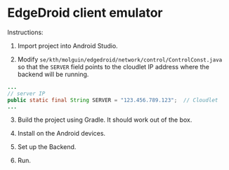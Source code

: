 # EdgeDroid client emulator

Instructions:

1. Import project into Android Studio.

2. Modify `se/kth/molguin/edgedroid/network/control/ControlConst.java` so that the `SERVER` field points to the cloudlet IP address where the backend will be running.

```java
...
// server IP
public static final String SERVER = "123.456.789.123";  // Cloudlet
...
```

3. Build the project using Gradle. It should work out of the box.

4. Install on the Android devices.

5. Set up the Backend.

6. Run.
